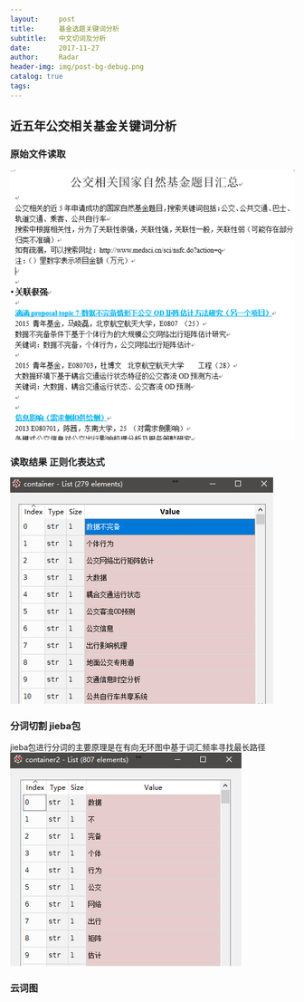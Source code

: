 ```yaml
---
layout:     post
title:      基金选题关键词分析
subtitle:   中文切词及分析
date:       2017-11-27
author:     Radar
header-img: img/post-bg-debug.png
catalog: true
tags:
---
```

## 近五年公交相关基金关键词分析
### 原始文件读取
![a1](/img/a1.png)
### 读取结果 正则化表达式
![a2](/img/a2.png)
### 分词切割 jieba包
jieba包进行分词的主要原理是在有向无环图中基于词汇频率寻找最长路径
![a3](/img/a3.png)
### 云词图
<html style="height: 100%">
   <head>
       <meta charset="utf-8">
   </head>
   <body style="height: 100%; margin: 0">
      <div id="container" style="width:750px;height:500px;"></div>
      <br>
      <script type="text/javascript" src="http://data-visual.cn/datav/src/js/echarts/echarts-3.8.4.min.js"></script>
      <script type="text/javascript" src="http://data-visual.cn/datav/src/js/echarts/extension/echarts-wordcloud.min.js"></script>
      <script type="text/javascript">
         var myChart = echarts.init(document.getElementById('container'));

            var option = {
                tooltip: {},
                series: [ {
                    type: 'wordCloud',
                    gridSize: 30,
                    sizeRange: [15, 60],
                    rotationRange: [0, 0],
                    shape: 'circle',
                    width: 600,
                    height: 400,
                    textStyle: {
                        normal: {
                            color: function () {
                                return 'rgb(' + [
                                    Math.round(Math.random() * 160),
                                    Math.round(Math.random() * 160),
                                    Math.round(Math.random() * 160)
                                ].join(',') + ')';
                            }
                        },
                        emphasis: {
                            shadowBlur: 10,
                            shadowColor: '#333'
                        }
                    },
                    data: [
                        {
                            name: '公交网络',
                            value: 12
                        },
                        {
                            name: '轨道交通',
                            value: 15
                        },
                        {
                            name: '协同',
                            value: 15
                        },
                        {
                            name: '出行',
                            value: 10
                        },
                        {
                            name: '调度',
                            value: 9
                        },
                        {
                            name: '大数据',
                            value: 4
                        },
                        {
                            name: '乘客',
                            value: 10
                        },
                        {
                            name: '模式',
                            value: 10
                        },
                        {
                            name: '动态',
                            value: 9
                        },
                        {
                            name: '优先',
                            value: 8
                        },
                        {
                            name: '时空',
                            value: 8
                        },
                        {
                            name: '耦合',
                            value: 6
                        },
                        {
                            name: '响应',
                            value: 5
                        },
                        {
                            name: '需求',
                            value: 5
                        },
                        {
                            name: '机理',
                            value: 4
                        },
                        {
                            name: '感知',
                            value: 4
                        },
                        {
                            name: '多模式公交',
                            value: 4
                        },
                        {
                            name: '通勤',
                            value: 3
                        },
                        {
                            name: '行为',
                            value: 8
                        },
						{
                            name: '客流',
                            value: 8
                        },
						{
                            name: '公交专用道',
                            value: 8
                        },
						{
                            name: '优化',
                            value: 11
                        },
						{
                            name: '数据',
                            value: 4
                        },
						{
                            name: '信息',
                            value: 4
                        },
						{
                            name: '动态调度',
                            value: 3
                        },
						{
                            name: '定价',
                            value: 3
                        },
						{
                            name: '可达性',
                            value: 3
                        },
						{
                            name: '公交站点',
                            value: 4
                        },
                    ]
                } ]
         };
         myChart.setOption(option);
       </script>
   </body>
</html>

### 关键词思考

- 轨道网络生长阶段”、“多维信息提供”、“地铁-公交系统协同优化” 

- “基于实时信息交互的多模式公交服务协同优化”

- 

